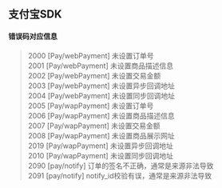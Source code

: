 ## 支付宝SDK

#### 错误码对应信息
> 2000  [Pay/webPayment]	未设置订单号    
> 2001	[Pay/webPayment]	未设置商品描述信息    
> 2002	[Pay/webPayment]	未设置交易金额    
> 2003	[Pay/webPayment]	未设置异步回调地址    
> 2004	[Pay/webPayment]	未设置同步回调地址    
> 2005	[Pay/wapPayment]	未设置订单号    
> 2006	[Pay/wapPayment]	未设置商品描述信息    
> 2007	[Pay/wapPayment]	未设置交易金额    
> 2008	[Pay/wapPayment]	未设置商品展示网址     
> 2019	[Pay/wapPayment]	未设置异步回调地址    
> 2010	[Pay/wapPayment]	未设置同步回调地址    
> 2090 	[pay/notify]		  订单的签名不正确，通常是来源非法导致    
> 2091	[pay/notify]		  notify_id校验有误，通常是来源非法导致   
